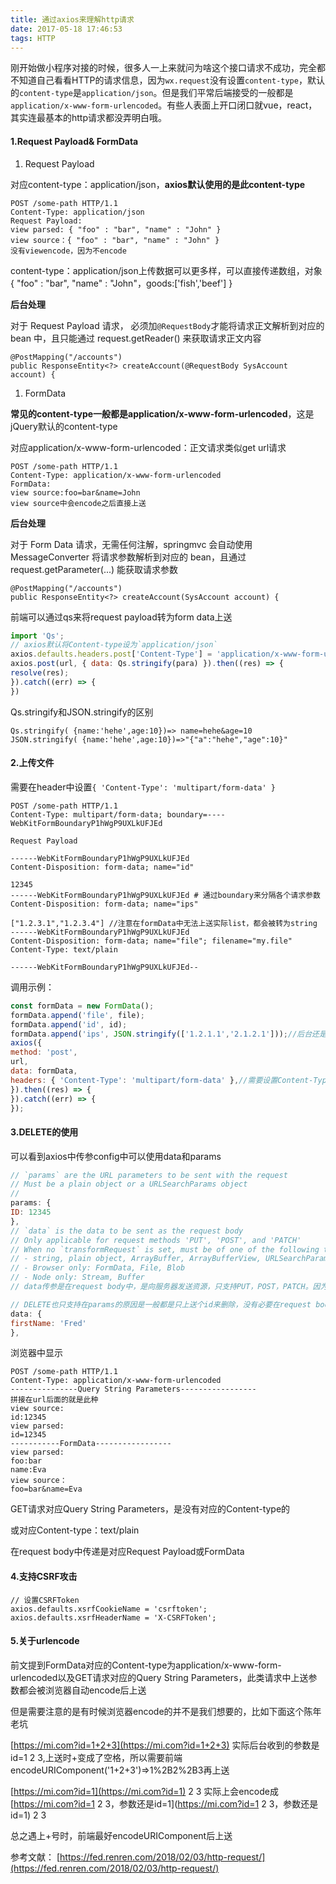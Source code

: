 ```yaml
---
title: 通过axios来理解http请求
date: 2017-05-18 17:46:53
tags: HTTP
---
```


刚开始做小程序对接的时候，很多人一上来就问为啥这个接口请求不成功，完全都不知道自己看看HTTP的请求信息，因为`wx.request`没有设置`content-type`，默认的`content-type`是`application/json`。但是我们平常后端接受的一般都是`application/x-www-form-urlencoded`。有些人表面上开口闭口就vue，react，其实连最基本的http请求都没弄明白哦。
<!-- more -->
#### 1.Request Payload& FormData

1. Request Payload

对应content-type：application/json，**axios默认使用的是此content-type**

```
POST /some-path HTTP/1.1
Content-Type: application/json
Request Payload:
view parsed: { "foo" : "bar", "name" : "John" }
view source：{ "foo" : "bar", "name" : "John" }
没有viewencode，因为不encode
```

content-type：application/json上传数据可以更多样，可以直接传递数组，对象
{ "foo" : "bar", "name" : "John"，goods:\['fish','beef'\] }

**后台处理**

对于 Request Payload 请求， 必须加`@RequestBody`才能将请求正文解析到对应的 bean 中，且只能通过 request.getReader\(\) 来获取请求正文内容

```
@PostMapping("/accounts")
public ResponseEntity<?> createAccount(@RequestBody SysAccount account) {
```

1. FormData

**常见的content-type一般都是application/x-www-form-urlencoded**，这是jQuery默认的content-type

对应application/x-www-form-urlencoded：正文请求类似get url请求

```
POST /some-path HTTP/1.1
Content-Type: application/x-www-form-urlencoded
FormData:
view source:foo=bar&name=John
view source中会encode之后直接上送
```

**后台处理**

对于 Form Data 请求，无需任何注解，springmvc 会自动使用 MessageConverter 将请求参数解析到对应的 bean，且通过 request.getParameter\(...\) 能获取请求参数

```
@PostMapping("/accounts")
public ResponseEntity<?> createAccount(SysAccount account) {
```

前端可以通过qs来将request payload转为form data上送

```javascript
import 'Qs';
// axios默认将Content-type设为`application/json`
axios.defaults.headers.post['Content-Type'] = 'application/x-www-form-urlencoded';
axios.post(url, { data: Qs.stringify(para) }).then((res) => {
resolve(res);
}).catch((err) => {
})
```

Qs.stringify和JSON.stringify的区别

```
Qs.stringify( {name:'hehe',age:10})=> name=hehe&age=10
JSON.stringify( {name:'hehe',age:10})=>"{"a":"hehe","age":10}"
```

#### 2.上传文件

需要在header中设置`{ 'Content-Type': 'multipart/form-data' }`

```
POST /some-path HTTP/1.1
Content-Type: multipart/form-data; boundary=----WebKitFormBoundaryP1hWgP9UXLkUFJEd

Request Payload

------WebKitFormBoundaryP1hWgP9UXLkUFJEd
Content-Disposition: form-data; name="id"

12345
------WebKitFormBoundaryP1hWgP9UXLkUFJEd # 通过boundary来分隔各个请求参数
Content-Disposition: form-data; name="ips"

["1.2.3.1","1.2.3.4"] //注意在formData中无法上送实际list，都会被转为string
------WebKitFormBoundaryP1hWgP9UXLkUFJEd
Content-Disposition: form-data; name="file"; filename="my.file"
Content-Type: text/plain

------WebKitFormBoundaryP1hWgP9UXLkUFJEd--
```



调用示例：

```javascript
const formData = new FormData();
formData.append('file', file);
formData.append('id', id);
formData.append('ips', JSON.stringify(['1.2.1.1','2.1.2.1']));//后台还是需要配合解析
axios({
method: 'post',
url,
data: formData,
headers: { 'Content-Type': 'multipart/form-data' },//需要设置Content-Type
}).then((res) => {
}).catch((err) => {
});
```

#### 3.DELETE的使用

可以看到axios中传参config中可以使用data和params

```javascript
// `params` are the URL parameters to be sent with the request
// Must be a plain object or a URLSearchParams object
//
params: {
ID: 12345
},
// `data` is the data to be sent as the request body
// Only applicable for request methods 'PUT', 'POST', and 'PATCH'
// When no `transformRequest` is set, must be of one of the following types:
// - string, plain object, ArrayBuffer, ArrayBufferView, URLSearchParams
// - Browser only: FormData, File, Blob
// - Node only: Stream, Buffer
// data传参是在request body中，是向服务器发送资源，只支持PUT，POST，PATCH。因为GET只支持在params中传参，显示时是Query String Parameters

// DELETE也只支持在params的原因是一般都是只上送个id来删除，没有必要在request body中传递，直接在Query String Parameters中传递即可
data: {
firstName: 'Fred'
},
```

浏览器中显示

```
POST /some-path HTTP/1.1
Content-Type: application/x-www-form-urlencoded
---------------Query String Parameters-----------------
拼接在url后面的就是此种
view source:
id:12345
view parsed:
id=12345
-----------FormData-----------------
view parsed:
foo:bar
name:Eva
view source：
foo=bar&name=Eva
```

GET请求对应Query String Parameters，是没有对应的Content-type的

或对应Content-type：text/plain

在request body中传递是对应Request Payload或FormData

#### 4.支持CSRF攻击

```
// 设置CSRFToken
axios.defaults.xsrfCookieName = 'csrftoken';
axios.defaults.xsrfHeaderName = 'X-CSRFToken';
```

#### 5.关于urlencode

前文提到FormData对应的Content-type为application/x-www-form-urlencoded以及GET请求对应的Query String Parameters，此类请求中上送参数都会被浏览器自动encode后上送

但是需要注意的是有时候浏览器encode的并不是我们想要的，比如下面这个陈年老坑

[https://mi.com?id=1+2+3](https://mi.com?id=1+2+3)
实际后台收到的参数是id=1 2 3,上送时+变成了空格，所以需要前端encodeURIComponent\('1+2+3'\)=&gt;1%2B2%2B3再上送

[https://mi.com?id=1](https://mi.com?id=1) 2 3
实际上会encode成[https://mi.com?id=1 2 3，参数还是id=1](https://mi.com?id=1 2 3，参数还是id=1) 2 3

总之遇上+号时，前端最好encodeURIComponent后上送

参考文献：
[https://fed.renren.com/2018/02/03/http-request/](https://fed.renren.com/2018/02/03/http-request/)
